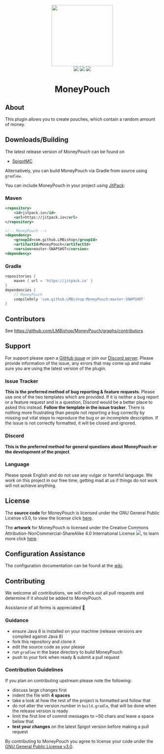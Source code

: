 <p align="center">
<img src="https://leonardobishop.com/artwork/MoneyPouch%20+%20Guide.png" width="200" height="200"><br>
<img src="http://isitmaintained.com/badge/resolution/LMBishop/MoneyPouch.svg">
<img src="http://isitmaintained.com/badge/open/LMBishop/MoneyPouch.svg">
<img src="https://mc-download-badges.herokuapp.com/services/spigotsongoda/downloads.php?spigot=21905&songoda=moneypouch-moneypouch"><br>
<h1 align="center">MoneyPouch</h1>
</p>

## About
This plugin allows you to create pouches, which contain a random amount of money.

## Downloads/Building
The latest release version of MoneyPouch can be found on
* [SpigotMC](https://www.spigotmc.org/resources/21905/)

Alternatively, you can build MoneyPouch via Gradle from source using ``gradlew``.

You can include MoneyPouch in your project using [JitPack](https://jitpack.io/#LMBishop/MoneyPouch):
### Maven
```xml
<repository>
    <id>jitpack.io</id>
    <url>https://jitpack.io</url>
</repository>

<!-- MoneyPouch -->
<dependency>
    <groupId>com.github.LMBishop</groupId>
    <artifactId>MoneyPouch</artifactId>
    <version>master-SNAPSHOT</version>
<dependency>
```

### Gradle
```groovy
repositories {
    maven { url = 'https://jitpack.io' }
}  
dependencies {
    // MoneyPouch
    compileOnly 'com.github.LMBishop:MoneyPouch:master-SNAPSHOT'
}
```

## Contributors
See https://github.com/LMBishop/MoneyPouch/graphs/contributors

## Support
For support please open a [GitHub issue](https://github.com/LMBishop/MoneyPouch/issues) or join our [Discord server](https://discord.gg/mQ2RcJC). Please provide information of the issue, any errors that may come up and make sure you are using the latest version of the plugin.

### Issue Tracker
**This is the preferred method of bug reporting & feature requests**. Please use one of the two templates which are provided. If it is neither a bug report or a feature request and is a question, Discord would be a better place to asked this instead. **Follow the template in the issue tracker**. There is nothing more frustrating than people not reporting a bug correctly by missing out vital steps to reproduce the bug or an incomplete description. If the issue is not correctly formatted, it will be closed and ignored.

### Discord
**This is the preferred method for general questions about MoneyPouch or the development of the project**.

### Language
Please speak English and do not use any vulgar or harmful language. We work on this project in our free time, getting mad at us if things do not work will not achieve anything.

## License
The **source code** for MoneyPouch is licensed under the GNU General Public License v3.0, to view the license click [here](https://github.com/LMBishop/MoneyPouch/blob/master/LICENSE.txt).

The **artwork** for MoneyPouch is licensed under the Creative Commons Attribution-NonCommercial-ShareAlike 4.0 International License ![](https://i.creativecommons.org/l/by-nc-sa/4.0/80x15.png), to learn more click [here](https://creativecommons.org/licenses/by-nc-sa/4.0/).

## Configuration Assistance
The configuration documentation can be found at the [wiki](https://github.com/LMBishop/MoneyPouch/wiki/Config).

## Contributing
We welcome all contributions, we will check out all pull requests and determine if it should be added to MoneyPouch. 

Assistance of all forms is appreciated 🙂

### Guidance
* ensure Java 8 is installed on your machine (release versions are compiled against Java 8)
* fork this repository and clone it
* edit the source code as your please
* run ``gradlew`` in the base directory to build MoneyPouch
* push to your fork when ready & submit a pull request

### Contribution Guidelines
If you plan on contributing upstream please note the following:
* discuss large changes first
* indent the file with **4 spaces**
* take a look at how the rest of the project is formatted and follow that
* do not alter the version number in ``build.gradle``, that will be done when the release version is ready
* limit the first line of commit messages to ~50 chars and leave a space below that
* **test your changes** on the latest Spigot version before making a pull request

By contributing to MoneyPouch you agree to license your code under the [GNU General Public License v3.0](https://github.com/LMBishop/MoneyPouch/blob/master/LICENSE.txt).
